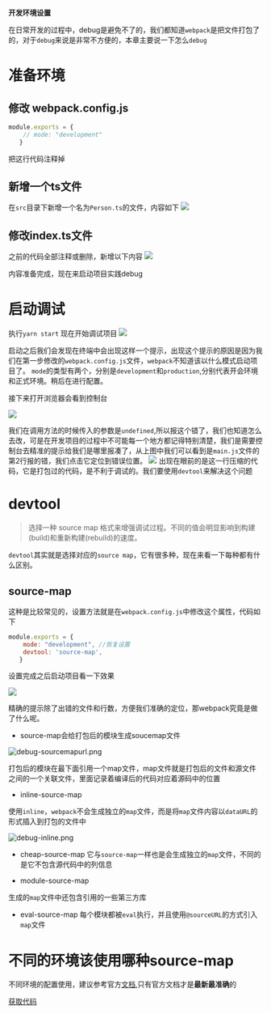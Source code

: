 
**开发环境设置**


在日常开发的过程中，debug是避免不了的，我们都知道`webpack`是把文件打包了的，对于`debug`来说是非常不方便的，本章主要说一下怎么`debug`
# 准备环境
## 修改 webpack.config.js
```javascript
module.exports = {
    // mode: "development"
   }
```
把这行代码注释掉

## 新增一个ts文件
在`src`目录下新增一个名为`Person.ts`的文件，内容如下
![](https://p1-juejin.byteimg.com/tos-cn-i-k3u1fbpfcp/bf912428fbff4055a6a464bcc303d380~tplv-k3u1fbpfcp-watermark.image)
## 修改index.ts文件
之前的代码全部注释或删除，新增以下内容
![](https://p6-juejin.byteimg.com/tos-cn-i-k3u1fbpfcp/b2106c1382ab4c42b35cc6ef91318e7f~tplv-k3u1fbpfcp-watermark.image)

内容准备完成，现在来启动项目实践debug
# 启动调试

执行`yarn start` 现在开始调试项目
![](https://p9-juejin.byteimg.com/tos-cn-i-k3u1fbpfcp/e98ac85f33fc4d11a7d42c3e5f63e0e7~tplv-k3u1fbpfcp-watermark.image)

启动之后我们会发现在终端中会出现这样一个提示，出现这个提示的原因是因为我们在第一步修改的`webpack.config.js`文件，`webpack`不知道该以什么模式启动项目了。
`mode`的类型有两个，分别是`development`和`production`,分别代表开会环境和正式环境。稍后在进行配置。

接下来打开浏览器会看到控制台

![](https://p9-juejin.byteimg.com/tos-cn-i-k3u1fbpfcp/b4a3ccd168794964815007c62cbdecf2~tplv-k3u1fbpfcp-watermark.image)

我们在调用方法的时候传入的参数是`undefined`,所以报这个错了，我们也知道怎么去改，可是在开发项目的过程中不可能每一个地方都记得特别清楚，我们是需要控制台去精准的提示给我们是哪里报凑了，从上图中我们可以看到是`main.js`文件的第2行报的错，我们点击它定位到错误位置。
![](https://p9-juejin.byteimg.com/tos-cn-i-k3u1fbpfcp/7d048701b06045a3a22b083739c4808d~tplv-k3u1fbpfcp-watermark.image)
出现在眼前的是这一行压缩的代码，它是打包过的代码，是不利于调试的。我们要使用`devtool`来解决这个问题
# devtool
>选择一种 source map 格式来增强调试过程。不同的值会明显影响到构建(build)和重新构建(rebuild)的速度。

`devtool`其实就是选择对应的`source map`，它有很多种，现在来看一下每种都有什么区别。
## source-map

这种是比较常见的，设置方法就是在`webpack.config.js`中修改这个属性，代码如下
```javascript
module.exports = {
    mode: "development", //恢复设置
    devtool: 'source-map',
   }
```
设置完成之后启动项目看一下效果

![](https://p1-juejin.byteimg.com/tos-cn-i-k3u1fbpfcp/9c786726b9e147c3a56b945b2b237b5e~tplv-k3u1fbpfcp-watermark.image)

精确的提示除了出错的文件和行数，方便我们准确的定位，那webpack究竟是做了什么呢。

* source-map会给打包后的模块生成soucemap文件

![debug-sourcemapurl.png](https://p9-juejin.byteimg.com/tos-cn-i-k3u1fbpfcp/c3d5dddea9b542ca9dbce0cc9f192b72~tplv-k3u1fbpfcp-watermark.image)

打包后的模块在最下面引用一个map文件，map文件就是打包后的文件和源文件之间的一个关联文件，里面记录着编译后的代码对应着源码中的位置
* inline-source-map

 使用`inline`，`webpack`不会生成独立的`map`文件，而是将`map`文件内容以`dataURL`的形式插入到打包的文件中

![debug-inline.png](https://p6-juejin.byteimg.com/tos-cn-i-k3u1fbpfcp/dab923b9533144e6aa961cdabdf7f523~tplv-k3u1fbpfcp-watermark.image)
* cheap-source-map
它与`source-map`一样也是会生成独立的`map`文件，不同的是它不包含源代码中的列信息

* module-source-map

生成的`map`文件中还包含引用的一些第三方库
* eval-source-map
每个模块都被`eval`执行，并且使用`@sourceURL`的方式引入`map`文件
# 不同的环境该使用哪种source-map

不同环境的配置使用，建议参考官方[文档](https://webpack.js.org/configuration/devtool/#devtool),只有官方文档才是**最新最准确**的

[获取代码](https://github.com/lizeze/webpack-ts-demo)